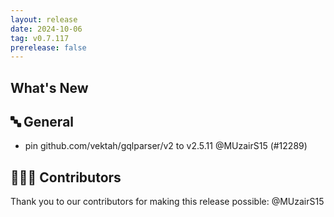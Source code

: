 ```yaml
---
layout: release
date: 2024-10-06
tag: v0.7.117
prerelease: false
---
```


## What's New

## 🔤 General

- pin github.com/vektah/gqlparser/v2 to v2.5.11 @MUzairS15 (#12289)

## 👨🏽‍💻 Contributors

Thank you to our contributors for making this release possible:
@MUzairS15
